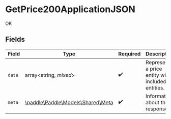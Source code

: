 # GetPrice200ApplicationJSON

OK


## Fields

| Field                                                            | Type                                                             | Required                                                         | Description                                                      |
| ---------------------------------------------------------------- | ---------------------------------------------------------------- | ---------------------------------------------------------------- | ---------------------------------------------------------------- |
| `data`                                                           | array<string, *mixed*>                                           | :heavy_check_mark:                                               | Represents a price entity with included entities.                |
| `meta`                                                           | [\paddle\Paddle\Models\Shared\Meta](../../models/shared/Meta.md) | :heavy_check_mark:                                               | Information about this response.                                 |
